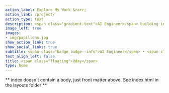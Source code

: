 ```yaml
---
action_label: Explore My Work &rarr;
action_link: /project/
action_type: text
description: <span class="gradient-text">AI Engineer</span> building intelligent systems that solve real-world problems. I write about emerging technology, share practical insights, and explore the intersection of human creativity and artificial intelligence.
image_left: true
images:
- img/papillons.jpg
show_action_link: true
show_social_links: true
subtitle: <span class="badge badge--info">AI Engineer</span> • <span class="badge badge--success">Systems Thinker</span> • <span class="badge badge--warning">Writer</span>
text_align_left: false
title: <span class="floating">Uday</span>
type: home
---
```


** index doesn't contain a body, just front matter above.
See index.html in the layouts folder **